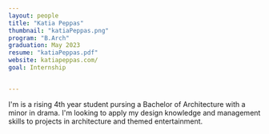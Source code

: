 ```yaml
---
layout: people
title: "Katia Peppas"
thumbnail: "katiaPeppas.png"
program: "B.Arch"
graduation: May 2023
resume: "katiaPeppas.pdf"
website: katiapeppas.com/
goal: Internship


---
```


I'm is a rising 4th year student pursing a Bachelor of Architecture with a minor in drama. I'm looking to apply my design knowledge and management skills to projects in architecture and themed entertainment.

